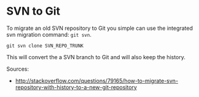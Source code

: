 # SVN to Git

To migrate an old SVN repository to Git you simple can use the integrated svn migration command: `git svn`.

`git svn clone SVN_REPO_TRUNK`

This will convert the a SVN branch to Git and will also keep the history.

Sources:

- http://stackoverflow.com/questions/79165/how-to-migrate-svn-repository-with-history-to-a-new-git-repository
